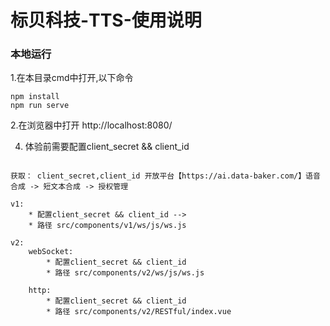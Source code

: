 # 标贝科技-TTS-使用说明

### 本地运行
1.在本目录cmd中打开,以下命令
```
npm install
npm run serve
```
2.在浏览器中打开 http://localhost:8080/


4. 体验前需要配置client_secret && client_id
```$xslt

获取： client_secret,client_id 开放平台【https://ai.data-baker.com/】语音合成 -> 短文本合成 -> 授权管理

v1: 
    * 配置client_secret && client_id --> 
    * 路径 src/components/v1/ws/js/ws.js 
    
v2: 
    webSocket: 
        * 配置client_secret && client_id 
        * 路径 src/components/v2/ws/js/ws.js
        
    http:
        * 配置client_secret && client_id
        * 路径 src/components/v2/RESTful/index.vue
```

